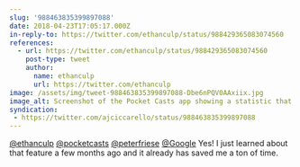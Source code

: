 ```yaml
---
slug: '988463835399897088'
date: 2018-04-23T17:05:17.000Z
in-reply-to: https://twitter.com/ethanculp/status/988429365083074560
references:
  - url: https://twitter.com/ethanculp/status/988429365083074560
    post-type: tweet
    author:
      name: ethanculp
      url: https://twitter.com/ethanculp
image: /assets/img/tweet-988463835399897088-Dbe6nPQV0AAxiix.jpg
image_alt: Screenshot of the Pocket Casts app showing a statistic that out of 38 days of listening time, nearly 20 hours had been saved by skipping, speeding up, removing silence, or skipping podcast intros.
syndication:
 - https://twitter.com/ajciccarello/status/988463835399897088
---
```


[@ethanculp](https://twitter.com/ethanculp) [@pocketcasts](https://twitter.com/pocketcasts) [@peterfriese](https://twitter.com/peterfriese) [@Google](https://twitter.com/Google) Yes! I just learned about that feature a few months ago and it already has saved me a ton of time. 
